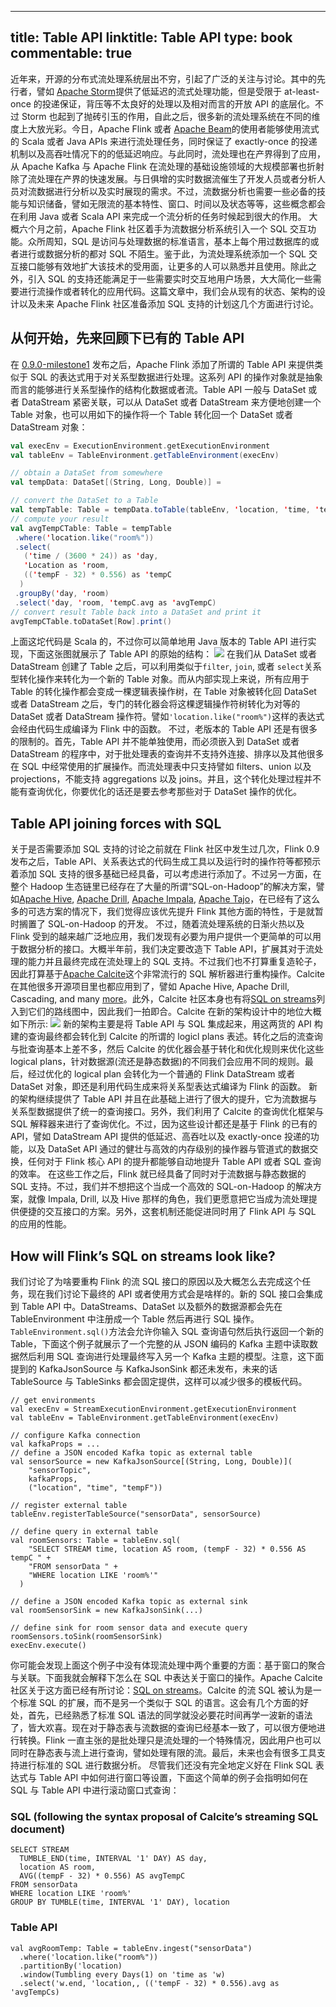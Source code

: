 
---
title: Table API
linktitle: Table API
type: book
commentable: true
---

近年来，开源的分布式流处理系统层出不穷，引起了广泛的关注与讨论。其中的先行者，譬如 [Apache Storm](https://storm.apache.org/)提供了低延迟的流式处理功能，但是受限于 at-least-once 的投递保证，背压等不太良好的处理以及相对而言的开放 API 的底层化。不过 Storm 也起到了抛砖引玉的作用，自此之后，很多新的流处理系统在不同的维度上大放光彩。今日，Apache Flink 或者 [Apache Beam](https://beam.incubator.apache.org/)的使用者能够使用流式的 Scala 或者 Java APIs 来进行流处理任务，同时保证了 exactly-once 的投递机制以及高吞吐情况下的的低延迟响应。与此同时，流处理也在产界得到了应用，从 Apache Kafka 与 Apache Flink 在流处理的基础设施领域的大规模部署也折射除了流处理在产界的快速发展。与日俱增的实时数据流催生了开发人员或者分析人员对流数据进行分析以及实时展现的需求。不过，流数据分析也需要一些必备的技能与知识储备，譬如无限流的基本特性、窗口、时间以及状态等等，这些概念都会在利用 Java 或者 Scala API 来完成一个流分析的任务时候起到很大的作用。
大概六个月之前，Apache Flink 社区着手为流数据分析系统引入一个 SQL 交互功能。众所周知，SQL 是访问与处理数据的标准语言，基本上每个用过数据库的或者进行或数据分析的都对 SQL 不陌生。鉴于此，为流处理系统添加一个 SQL 交互接口能够有效地扩大该技术的受用面，让更多的人可以熟悉并且使用。除此之外，引入 SQL 的支持还能满足于一些需要实时交互地用户场景，大大简化一些需要进行流操作或者转化的应用代码。这篇文章中，我们会从现有的状态、架构的设计以及未来 Apache Flink 社区准备添加 SQL 支持的计划这几个方面进行讨论。

## 从何开始，先来回顾下已有的 Table API

在 [0.9.0-milestone1](http://flink.apache.org/news/2015/04/13/release-0.9.0-milestone1.html) 发布之后，Apache Flink 添加了所谓的 Table API 来提供类似于 SQL 的表达式用于对关系型数据进行处理。这系列 API 的操作对象就是抽象而言的能够进行关系型操作的结构化数据或者流。Table API 一般与 DataSet 或者 DataStream 紧密关联，可以从 DataSet 或者 DataStream 来方便地创建一个 Table 对象，也可以用如下的操作将一个 Table 转化回一个 DataSet 或者 DataStream 对象：

```scala
val execEnv = ExecutionEnvironment.getExecutionEnvironment
val tableEnv = TableEnvironment.getTableEnvironment(execEnv)

// obtain a DataSet from somewhere
val tempData: DataSet[(String, Long, Double)] =

// convert the DataSet to a Table
val tempTable: Table = tempData.toTable(tableEnv, 'location, 'time, 'tempF)
// compute your result
val avgTempCTable: Table = tempTable
 .where('location.like("room%"))
 .select(
   ('time / (3600 * 24)) as 'day,
   'Location as 'room,
   (('tempF - 32) * 0.556) as 'tempC
  )
 .groupBy('day, 'room)
 .select('day, 'room, 'tempC.avg as 'avgTempC)
// convert result Table back into a DataSet and print it
avgTempCTable.toDataSet[Row].print()
```

上面这坨代码是 Scala 的，不过你可以简单地用 Java 版本的 Table API 进行实现，下面这张图就展示了 Table API 的原始的结构：
![](http://flink.apache.org/img/blog/stream-sql/old-table-api.png)
在我们从 DataSet 或者 DataStream 创建了 Table 之后，可以利用类似于`filter`, `join`, 或者 `select`关系型转化操作来转化为一个新的 Table 对象。而从内部实现上来说，所有应用于 Table 的转化操作都会变成一棵逻辑表操作树，在 Table 对象被转化回 DataSet 或者 DataStream 之后，专门的转化器会将这棵逻辑操作符树转化为对等的 DataSet 或者 DataStream 操作符。譬如`'location.like("room%")`这样的表达式会经由代码生成编译为 Flink 中的函数。
不过，老版本的 Table API 还是有很多的限制的。首先，Table API 并不能单独使用，而必须嵌入到 DataSet 或者 DataStream 的程序中，对于批处理表的查询并不支持外连接、排序以及其他很多在 SQL 中经常使用的扩展操作。而流处理表中只支持譬如 filters、union 以及 projections，不能支持 aggregations 以及 joins。并且，这个转化处理过程并不能有查询优化，你要优化的话还是要去参考那些对于 DataSet 操作的优化。

## Table API joining forces with SQL

关于是否需要添加 SQL 支持的讨论之前就在 Flink 社区中发生过几次，Flink 0.9 发布之后，Table API、关系表达式的代码生成工具以及运行时的操作符等都预示着添加 SQL 支持的很多基础已经具备，可以考虑进行添加了。不过另一方面，在整个 Hadoop 生态链里已经存在了大量的所谓“SQL-on-Hadoop”的解决方案，譬如[Apache Hive](https://hive.apache.org/), [Apache Drill](https://drill.apache.org/), [Apache Impala](http://impala.io/), [Apache Tajo](https://tajo.apache.org/)，在已经有了这么多的可选方案的情况下，我们觉得应该优先提升 Flink 其他方面的特性，于是就暂时搁置了 SQL-on-Hadoop 的开发。
不过，随着流处理系统的日渐火热以及 Flink 受到的越来越广泛地应用，我们发现有必要为用户提供一个更简单的可以用于数据分析的接口。大概半年前，我们决定要改造下 Table API，扩展其对于流处理的能力并且最终完成在流处理上的 SQL 支持。不过我们也不打算重复造轮子，因此打算基于[Apache Calcite](https://calcite.apache.org/)这个非常流行的 SQL 解析器进行重构操作。Calcite 在其他很多开源项目里也都应用到了，譬如 Apache Hive, Apache Drill, Cascading, and many [more](https://calcite.apache.org/docs/powered_by.html)。此外，Calcite 社区本身也有将[SQL on streams](https://calcite.apache.org/docs/stream.html)列入到它们的路线图中，因此我们一拍即合。Calcite 在新的架构设计中的地位大概如下所示:
![](http://flink.apache.org/img/blog/stream-sql/new-table-api.png)
新的架构主要是将 Table API 与 SQL 集成起来，用这两货的 API 构建的查询最终都会转化到 Calcite 的所谓的 logicl plans 表述。转化之后的流查询与批查询基本上差不多，然后 Calcite 的优化器会基于转化和优化规则来优化这些 logical plans，针对数据源(流还是静态数据)的不同我们会应用不同的规则。最后，经过优化的 logical plan 会转化为一个普通的 Flink DataStream 或者 DataSet 对象，即还是利用代码生成来将关系型表达式编译为 Flink 的函数。
新的架构继续提供了 Table API 并且在此基础上进行了很大的提升，它为流数据与关系型数据提供了统一的查询接口。另外，我们利用了 Calcite 的查询优化框架与 SQL 解释器来进行了查询优化。不过，因为这些设计都还是基于 Flink 的已有的 API，譬如 DataStream API 提供的低延迟、高吞吐以及 exactly-once 投递的功能，以及 DataSet API 通过的健壮与高效的内存级别的操作器与管道式的数据交换，任何对于 Flink 核心 API 的提升都能够自动地提升 Table API 或者 SQL 查询的效率。
在这些工作之后，Flink 就已经具备了同时对于流数据与静态数据的 SQL 支持。不过，我们并不想把这个当成一个高效的 SQL-on-Hadoop 的解决方案，就像 Impala, Drill, 以及 Hive 那样的角色，我们更愿意把它当成为流处理提供便捷的交互接口的方案。另外，这套机制还能促进同时用了 Flink API 与 SQL 的应用的性能。

## How will Flink’s SQL on streams look like?

我们讨论了为啥要重构 Flink 的流 SQL 接口的原因以及大概怎么去完成这个任务，现在我们讨论下最终的 API 或者使用方式会是啥样的。新的 SQL 接口会集成到 Table API 中。DataStreams、DataSet 以及额外的数据源都会先在 TableEnvironment 中注册成一个 Table 然后再进行 SQL 操作。`TableEnvironment.sql()`方法会允许你输入 SQL 查询语句然后执行返回一个新的 Table，下面这个例子就展示了一个完整的从 JSON 编码的 Kafka 主题中读取数据然后利用 SQL 查询进行处理最终写入另一个 Kafka 主题的模型。注意，这下面提到的 KafkaJsonSource 与 KafkaJsonSink 都还未发布，未来的话 TableSource 与 TableSinks 都会固定提供，这样可以减少很多的模板代码。

```
// get environments
val execEnv = StreamExecutionEnvironment.getExecutionEnvironment
val tableEnv = TableEnvironment.getTableEnvironment(execEnv)

// configure Kafka connection
val kafkaProps = ...
// define a JSON encoded Kafka topic as external table
val sensorSource = new KafkaJsonSource[(String, Long, Double)](
    "sensorTopic",
    kafkaProps,
    ("location", "time", "tempF"))

// register external table
tableEnv.registerTableSource("sensorData", sensorSource)

// define query in external table
val roomSensors: Table = tableEnv.sql(
    "SELECT STREAM time, location AS room, (tempF - 32) * 0.556 AS tempC " +
    "FROM sensorData " +
    "WHERE location LIKE 'room%'"
  )

// define a JSON encoded Kafka topic as external sink
val roomSensorSink = new KafkaJsonSink(...)

// define sink for room sensor data and execute query
roomSensors.toSink(roomSensorSink)
execEnv.execute()
```

你可能会发现上面这个例子中没有体现流处理中两个重要的方面：基于窗口的聚合与关联。下面我就会解释下怎么在 SQL 中表达关于窗口的操作。Apache Calcite 社区关于这方面已经有所讨论：[SQL on streams](https://calcite.apache.org/docs/stream.html)。Calcite 的流 SQL 被认为是一个标准 SQL 的扩展，而不是另一个类似于 SQL 的语言。这会有几个方面的好处，首先，已经熟悉了标准 SQL 语法的同学就没必要花时间再学一波新的语法了，皆大欢喜。现在对于静态表与流数据的查询已经基本一致了，可以很方便地进行转换。Flink 一直主张的是批处理只是流处理的一个特殊情况，因此用户也可以同时在静态表与流上进行查询，譬如处理有限的流。最后，未来也会有很多工具支持进行标准的 SQL 进行数据分析。
尽管我们还没有完全地定义好在 Flink SQL 表达式与 Table API 中如何进行窗口等设置，下面这个简单的例子会指明如何在 SQL 与 Table API 中进行滚动窗口式查询：

### SQL (following the syntax proposal of Calcite’s streaming SQL document)

```
SELECT STREAM
  TUMBLE_END(time, INTERVAL '1' DAY) AS day,
  location AS room,
  AVG((tempF - 32) * 0.556) AS avgTempC
FROM sensorData
WHERE location LIKE 'room%'
GROUP BY TUMBLE(time, INTERVAL '1' DAY), location
```

### Table API

```
val avgRoomTemp: Table = tableEnv.ingest("sensorData")
  .where('location.like("room%"))
  .partitionBy('location)
  .window(Tumbling every Days(1) on 'time as 'w)
  .select('w.end, 'location,, (('tempF - 32) * 0.556).avg as 'avgTempCs)
```

    